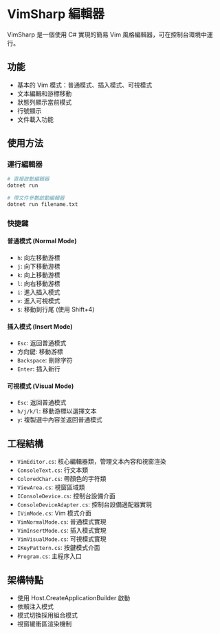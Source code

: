 # VimSharp 編輯器

VimSharp 是一個使用 C# 實現的簡易 Vim 風格編輯器，可在控制台環境中運行。

## 功能

- 基本的 Vim 模式：普通模式、插入模式、可視模式
- 文本編輯和游標移動
- 狀態列顯示當前模式
- 行號顯示
- 文件載入功能

## 使用方法

### 運行編輯器

```bash
# 直接啟動編輯器
dotnet run

# 帶文件參數啟動編輯器
dotnet run filename.txt
```

### 快捷鍵

#### 普通模式 (Normal Mode)

- `h`: 向左移動游標
- `j`: 向下移動游標
- `k`: 向上移動游標
- `l`: 向右移動游標
- `i`: 進入插入模式
- `v`: 進入可視模式
- `$`: 移動到行尾 (使用 Shift+4)

#### 插入模式 (Insert Mode)

- `Esc`: 返回普通模式
- 方向鍵: 移動游標
- `Backspace`: 刪除字符
- `Enter`: 插入新行

#### 可視模式 (Visual Mode)

- `Esc`: 返回普通模式
- `h/j/k/l`: 移動游標以選擇文本
- `y`: 複製選中內容並返回普通模式

## 工程結構

- `VimEditor.cs`: 核心編輯器類，管理文本內容和視窗渲染
- `ConsoleText.cs`: 行文本類
- `ColoredChar.cs`: 帶顏色的字符類
- `ViewArea.cs`: 視窗區域類
- `IConsoleDevice.cs`: 控制台設備介面
- `ConsoleDeviceAdapter.cs`: 控制台設備適配器實現
- `IVimMode.cs`: Vim 模式介面
- `VimNormalMode.cs`: 普通模式實現
- `VimInsertMode.cs`: 插入模式實現
- `VimVisualMode.cs`: 可視模式實現
- `IKeyPattern.cs`: 按鍵模式介面
- `Program.cs`: 主程序入口

## 架構特點

- 使用 Host.CreateApplicationBuilder 啟動
- 依賴注入模式
- 模式切換採用組合模式
- 視窗緩衝區渲染機制 